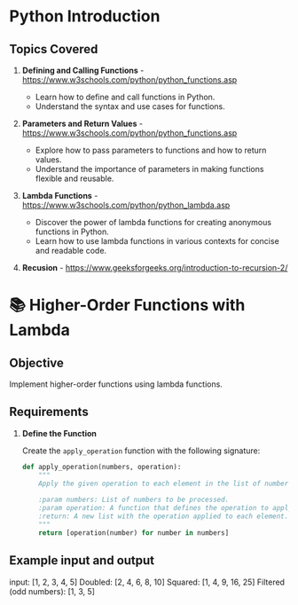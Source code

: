 # Python Introduction

## Topics Covered

1. **Defining and Calling Functions** - https://www.w3schools.com/python/python_functions.asp
   - Learn how to define and call functions in Python.
   - Understand the syntax and use cases for functions.

2. **Parameters and Return Values** - https://www.w3schools.com/python/python_functions.asp
   - Explore how to pass parameters to functions and how to return values.
   - Understand the importance of parameters in making functions flexible and reusable.

3. **Lambda Functions** - https://www.w3schools.com/python/python_lambda.asp
   - Discover the power of lambda functions for creating anonymous functions in Python.
   - Learn how to use lambda functions in various contexts for concise and readable code.
4. **Recusion** - https://www.geeksforgeeks.org/introduction-to-recursion-2/

  
# 📚 Higher-Order Functions with Lambda

## Objective
Implement higher-order functions using lambda functions.

## Requirements

1. **Define the Function**

   Create the `apply_operation` function with the following signature:

   ```python
   def apply_operation(numbers, operation):
       """
       Apply the given operation to each element in the list of numbers.
       
       :param numbers: List of numbers to be processed.
       :param operation: A function that defines the operation to apply to each element.
       :return: A new list with the operation applied to each element.
       """
       return [operation(number) for number in numbers]


## Example input and output

input: [1, 2, 3, 4, 5]
Doubled: [2, 4, 6, 8, 10]
Squared: [1, 4, 9, 16, 25]
Filtered (odd numbers): [1, 3, 5]

